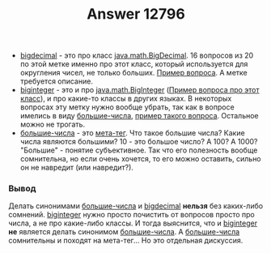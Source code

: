 ﻿---
title: "Answer 12796"
se.owner.user_id: 532877
se.owner.display_name: "Зонтик"
se.owner.link: "https://ru.meta.stackoverflow.com/users/532877/%d0%97%d0%be%d0%bd%d1%82%d0%b8%d0%ba"
se.answer_id: 12796
se.question_id: 12795
se.post_type: answer
se.is_accepted: False
---
<ul>
<li><a href="https://ru.stackoverflow.com/questions/tagged/bigdecimal" class="post-tag" title="показать вопросы с меткой [bigdecimal]" aria-label="показать вопросы с меткой [bigdecimal]" rel="tag" aria-labelledby="tag-bigdecimal-tooltip-container">bigdecimal</a> - это про класс <a href="https://docs.oracle.com/javase/8/docs/api/java/math/BigDecimal.html" rel="nofollow noreferrer">java.math.BigDecimal</a>. 16 вопросов из 20 по этой метке именно про этот класс, который используется для округления чисел, не только больших. <a href="https://ru.stackoverflow.com/questions/1278790/">Пример вопроса</a>. А метке требуется описание.</li>
<li><a href="https://ru.stackoverflow.com/questions/tagged/biginteger" class="post-tag" title="показать вопросы с меткой [biginteger]" aria-label="показать вопросы с меткой [biginteger]" rel="tag" aria-labelledby="tag-biginteger-tooltip-container">biginteger</a> - это и про <a href="https://docs.oracle.com/javase/8/docs/api/java/math/BigInteger.html" rel="nofollow noreferrer">java.math.BigInteger</a> (<a href="https://ru.stackoverflow.com/questions/1227225/">Пример вопроса про этот класс</a>), и про какие-то классы в других языках. В некоторых вопросах эту метку нужно вообще убрать, так как в вопросе имелись в виду <a href="https://ru.stackoverflow.com/questions/tagged/%d0%b1%d0%be%d0%bb%d1%8c%d1%88%d0%b8%d0%b5-%d1%87%d0%b8%d1%81%d0%bb%d0%b0" class="post-tag" title="показать вопросы с меткой [большие-числа]" aria-label="показать вопросы с меткой [большие-числа]" rel="tag" aria-labelledby="tag-большие-числа-tooltip-container">большие-числа</a>, <a href="https://ru.stackoverflow.com/questions/1200773/">пример такого вопроса</a>. Остальное можно не трогать.</li>
<li><a href="https://ru.stackoverflow.com/questions/tagged/%d0%b1%d0%be%d0%bb%d1%8c%d1%88%d0%b8%d0%b5-%d1%87%d0%b8%d1%81%d0%bb%d0%b0" class="post-tag" title="показать вопросы с меткой [большие-числа]" aria-label="показать вопросы с меткой [большие-числа]" rel="tag" aria-labelledby="tag-большие-числа-tooltip-container">большие-числа</a> - это <a href="https://ru.meta.stackoverflow.com/questions/1160/">мета-тег</a>. Что такое большие числа? Какие числа являются большими? 10 - это большое число? А 100? А 1000? &quot;Большие&quot; - понятие субъективное. Так что его полезность вообще сомнительна, но если очень хочется, то его можно оставить, сильно он не навредит (или навредит?).</li>
</ul>
<h3>Вывод</h3>
<p>Делать синонимами <a href="https://ru.stackoverflow.com/questions/tagged/%d0%b1%d0%be%d0%bb%d1%8c%d1%88%d0%b8%d0%b5-%d1%87%d0%b8%d1%81%d0%bb%d0%b0" class="post-tag" title="показать вопросы с меткой [большие-числа]" aria-label="показать вопросы с меткой [большие-числа]" rel="tag" aria-labelledby="tag-большие-числа-tooltip-container">большие-числа</a> и <a href="https://ru.stackoverflow.com/questions/tagged/bigdecimal" class="post-tag" title="показать вопросы с меткой [bigdecimal]" aria-label="показать вопросы с меткой [bigdecimal]" rel="tag" aria-labelledby="tag-bigdecimal-tooltip-container">bigdecimal</a> <strong>нельзя</strong> без каких-либо сомнений. <a href="https://ru.stackoverflow.com/questions/tagged/biginteger" class="post-tag" title="показать вопросы с меткой [biginteger]" aria-label="показать вопросы с меткой [biginteger]" rel="tag" aria-labelledby="tag-biginteger-tooltip-container">biginteger</a> нужно просто почистить от вопросов просто про числа, а не про какие-либо классы. И тогда выяснится, что и <a href="https://ru.stackoverflow.com/questions/tagged/biginteger" class="post-tag" title="показать вопросы с меткой [biginteger]" aria-label="показать вопросы с меткой [biginteger]" rel="tag" aria-labelledby="tag-biginteger-tooltip-container">biginteger</a> <strong>не</strong> является делать синонимом <a href="https://ru.stackoverflow.com/questions/tagged/%d0%b1%d0%be%d0%bb%d1%8c%d1%88%d0%b8%d0%b5-%d1%87%d0%b8%d1%81%d0%bb%d0%b0" class="post-tag" title="показать вопросы с меткой [большие-числа]" aria-label="показать вопросы с меткой [большие-числа]" rel="tag" aria-labelledby="tag-большие-числа-tooltip-container">большие-числа</a>. А <a href="https://ru.stackoverflow.com/questions/tagged/%d0%b1%d0%be%d0%bb%d1%8c%d1%88%d0%b8%d0%b5-%d1%87%d0%b8%d1%81%d0%bb%d0%b0" class="post-tag" title="показать вопросы с меткой [большие-числа]" aria-label="показать вопросы с меткой [большие-числа]" rel="tag" aria-labelledby="tag-большие-числа-tooltip-container">большие-числа</a> сомнительны и походят на мета-тег... Но это отдельная дискуссия.</p>
